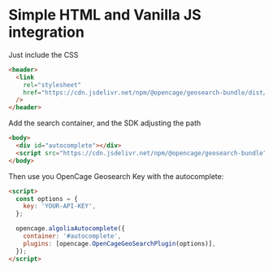 # Simple HTML and Vanilla JS integration

Just include the CSS

```html
<header>
  <link
    rel="stylesheet"
    href="https://cdn.jsdelivr.net/npm/@opencage/geosearch-bundle/dist/css/autocomplete-theme-classic.min.css"
  />
</header>
```

Add the search container, and the SDK adjusting the path

```html
<body>
  <div id="autocomplete"></div>
  <script src="https://cdn.jsdelivr.net/npm/@opencage/geosearch-bundle"></script>
</body>
```

Then use you OpenCage Geosearch Key with the autocomplete:

```html
<script>
  const options = {
    key: 'YOUR-API-KEY',
  };

  opencage.algoliaAutocomplete({
    container: '#autocomplete',
    plugins: [opencage.OpenCageGeoSearchPlugin(options)],
  });
</script>
```

